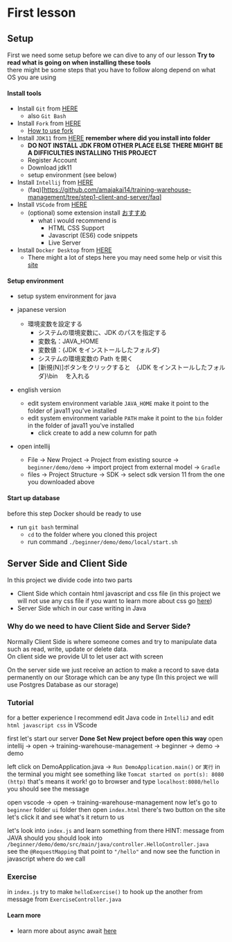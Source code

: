 # First lesson

## Setup

First we need some setup before we can dive to any of our lesson
**Try to read what is going on when installing these tools**  
there might be some steps that you have to follow along depend on what OS you are using

#### Install tools

- Install `Git` from [HERE](https://git-scm.com/downloads) 
  - also `Git Bash`
- Install `Fork` from [HERE](https://git-fork.com/)
  - [How to use fork](https://qiita.com/AyakoKataoka/items/e1b0a2a2b2c85de4c1e3)
- Install `JDK11` from [HERE](https://www.oracle.com/java/technologies/downloads/#java11) **remember where did you install into folder**
  - **DO NOT INSTALL JDK FROM OTHER PLACE ELSE THERE MIGHT BE A DIFFICULTIES INSTALLING THIS PROJECT**
  - Register Account
  - Download jdk11
  - setup environment (see below)
- Install `Intellij` from [HERE](https://www.jetbrains.com/idea/download/#section=windows)
  - (faq)[https://github.com/amajakai14/training-warehouse-management/tree/step1-client-and-server/faq]
- Install `VSCode` from [HERE](https://code.visualstudio.com/)
  - (optional) some extension install [おすすめ](https://qiita.com/KNR109/items/5f933df1292564e6dc70)
    - what i would recommend is
      - HTML CSS Support
      - Javascript (ES6) code snippets
      - Live Server
- Install `Docker Desktop` from [HERE](https://docs.docker.com/desktop/install/windows-install/)
  - There might a lot of steps here you may need some help or visit this [site](https://www.kagoya.jp/howto/cloud/container/wsl2_docker/)

#### Setup environment

- setup system environment for java
- japanese version
  - 環境変数を設定する
    - システムの環境変数に、JDK のパスを指定する
    - 変数名：JAVA_HOME
    - 変数値：{JDK をインストールしたフォルダ}
    - システムの環境変数の Path を開く
    - [新規(N)]ボタンをクリックすると　{JDK をインストールしたフォルダ}\bin 　を入れる
- english version

  - edit system environment variable `JAVA_HOME` make it point to the folder of java11 you've installed
  - edit system environment variable `PATH` make it point to the `bin` folder in the folder of java11 you've installed
    - click create to add a new column for path

- open intellij
  - File -> New Project -> Project from existing source -> `beginner/demo/demo` -> import project from external model -> `Gradle`
  - files -> Project Structure -> SDK -> select sdk version 11 from the one you downloaded above

#### Start up database

before this step Docker should be ready to use

- run `git bash` terminal 
  -  `cd` to the folder where you cloned this project
  - run command `./beginner/demo/demo/local/start.sh`

## Server Side and Client Side

In this project we divide code into two parts

- Client Side which contain html javascript and css file (in this project we will not use any css file if you want to learn more about css go [here](https://www.w3schools.com/w3css/defaulT.asp))
- Server Side which in our case writing in Java

### Why do we need to have Client Side and Server Side?

Normally Client Side is where someone comes and try to manipulate data such as read, write, update or delete data.  
On client side we provide UI to let user act with screen

On the server side we just receive an action to make a record to save data permanently on our Storage which can be any type (In this project we will use Postgres Database as our storage)

### Tutorial

for a better experience I recommend edit Java code in `IntelliJ` and edit `html javascript css` in VScode

first let's start our server
**Done Set New project before open this way** open intellij -> open -> training-warehouse-management -> beginner -> demo -> demo

left click on DemoApplication.java -> `Run DemoApplication.main()` or `実行`
in the terminal you might see something like `Tomcat started on port(s): 8080 (http)`
that's means it work!
go to browser and type `localhost:8080/hello` you should see the message

open vscode -> open -> training-warehouse-management
now let's go to `beginner` folder `ui` folder then open `index.html`
there's two button on the site let's click it and see what's it return to us

let's look into `index.js`
and learn something from there HINT:
message from JAVA should you should look into `/beginner/demo/demo/src/main/java/controller.HelloController.java`  
see the `@RequestMapping` that point to `"/hello"` and now see the function in javascript where do we call

### Exercise

in `index.js` try to make `helloExercise()` to hook up the another from message from `ExerciseController.java`

#### Learn more

- learn more about async await [here](https://tcd-theme.com/2021/09/javascript-asyncawait.html)
